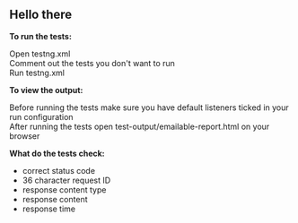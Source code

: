 ## Hello there

**To run the tests:**

Open testng.xml<br/>
Comment out the tests you don't want to run<br/>
Run testng.xml

**To view the output:**

Before running the tests make sure you have default listeners ticked in your run configuration<br/>
After running the tests open test-output/emailable-report.html on your browser

**What do the tests check:**

- correct status code<br/>
- 36 character request ID<br/>
- response content type<br/>
- response content<br/>
- response time

